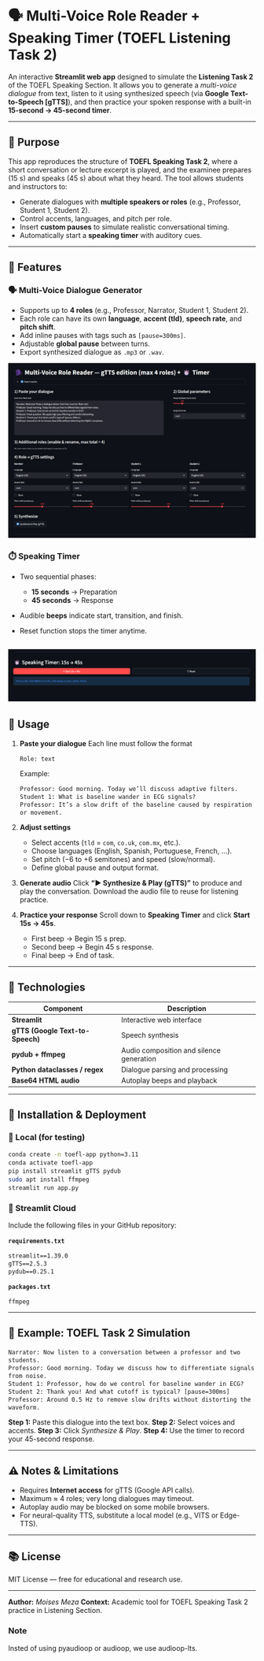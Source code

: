 # 🗣️ Multi-Voice Role Reader + Speaking Timer (TOEFL Listening Task 2)

An interactive **Streamlit web app** designed to simulate the **Listening Task 2** of the TOEFL Speaking Section.
It allows you to generate a *multi-voice dialogue* from text, listen to it using synthesized speech (via **Google Text-to-Speech [gTTS]**), and then practice your spoken response with a built-in **15-second → 45-second timer**.

---

## 🎯 Purpose

This app reproduces the structure of **TOEFL Speaking Task 2**, where a short conversation or lecture excerpt is played, and the examinee prepares (15 s) and speaks (45 s) about what they heard.
The tool allows students and instructors to:

* Generate dialogues with **multiple speakers or roles** (e.g., Professor, Student 1, Student 2).
* Control accents, languages, and pitch per role.
* Insert **custom pauses** to simulate realistic conversational timing.
* Automatically start a **speaking timer** with auditory cues.

---

## 🧰 Features

### 🗣️ Multi-Voice Dialogue Generator

* Supports up to **4 roles** (e.g., Professor, Narrator, Student 1, Student 2).
* Each role can have its own **language**, **accent (tld)**, **speech rate**, and **pitch shift**.
* Add inline pauses with tags such as `[pause=300ms]`.
* Adjustable **global pause** between turns.
* Export synthesized dialogue as `.mp3` or `.wav`.

![](./imgs/img1.png)

### ⏱️ Speaking Timer

* Two sequential phases:

  * **15 seconds** → Preparation
  * **45 seconds** → Response
* Audible **beeps** indicate start, transition, and finish.
* Reset function stops the timer anytime.

![](./imgs/img2.png)
---

## 🚀 Usage

1. **Paste your dialogue**
   Each line must follow the format

   ```
   Role: text
   ```

   Example:

   ```
   Professor: Good morning. Today we’ll discuss adaptive filters.
   Student 1: What is baseline wander in ECG signals?
   Professor: It’s a slow drift of the baseline caused by respiration or movement.
   ```

2. **Adjust settings**

   * Select accents (`tld` = `com`, `co.uk`, `com.mx`, etc.).
   * Choose languages (English, Spanish, Portuguese, French, …).
   * Set pitch (−6 to +6 semitones) and speed (slow/normal).
   * Define global pause and output format.

3. **Generate audio**
   Click **“▶ Synthesize & Play (gTTS)”** to produce and play the conversation.
   Download the audio file to reuse for listening practice.

4. **Practice your response**
   Scroll down to **Speaking Timer** and click **Start 15s → 45s**.

   * First beep → Begin 15 s prep.
   * Second beep → Begin 45 s response.
   * Final beep → End of task.

---

## 🧪 Technologies

| Component                        | Description                              |
| -------------------------------- | ---------------------------------------- |
| **Streamlit**                    | Interactive web interface                |
| **gTTS (Google Text-to-Speech)** | Speech synthesis                         |
| **pydub + ffmpeg**               | Audio composition and silence generation |
| **Python dataclasses / regex**   | Dialogue parsing and processing          |
| **Base64 HTML audio**            | Autoplay beeps and playback              |

---

## 🧩 Installation & Deployment

### 🔹 Local (for testing)

```bash
conda create -n toefl-app python=3.11
conda activate toefl-app
pip install streamlit gTTS pydub
sudo apt install ffmpeg
streamlit run app.py
```

### 🔹 Streamlit Cloud

Include the following files in your GitHub repository:

**`requirements.txt`**

```
streamlit==1.39.0
gTTS==2.5.3
pydub==0.25.1
```

**`packages.txt`**

```
ffmpeg
```


---

## 🧠 Example: TOEFL Task 2 Simulation

```text
Narrator: Now listen to a conversation between a professor and two students.
Professor: Good morning. Today we discuss how to differentiate signals from noise.
Student 1: Professor, how do we control for baseline wander in ECG?
Student 2: Thank you! And what cutoff is typical? [pause=300ms]
Professor: Around 0.5 Hz to remove slow drifts without distorting the waveform.
```

**Step 1:** Paste this dialogue into the text box.
**Step 2:** Select voices and accents.
**Step 3:** Click *Synthesize & Play*.
**Step 4:** Use the timer to record your 45-second response.

---

## ⚠️ Notes & Limitations

* Requires **Internet access** for gTTS (Google API calls).
* Maximum ≈ 4 roles; very long dialogues may timeout.
* Autoplay audio may be blocked on some mobile browsers.
* For neural-quality TTS, substitute a local model (e.g., VITS or Edge-TTS).

---

## 📚 License

MIT License — free for educational and research use.

---

**Author:** *Moises Meza*
**Context:** Academic tool for TOEFL Speaking Task 2 practice in Listening Section.


### Note
Insted of using pyaudioop or audioop, we use audioop-lts.